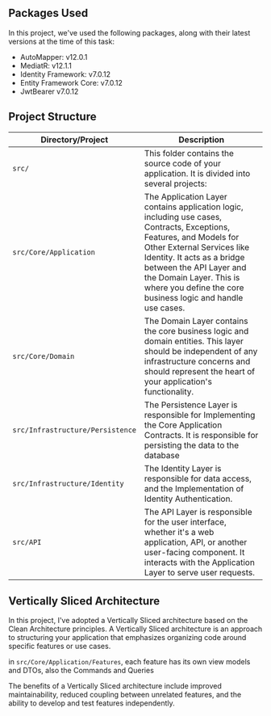## Packages Used

In this project, we've used the following packages, along with their latest versions at the time of this task:

- AutoMapper: v12.0.1
- MediatR: v12.1.1
- Identity Framework: v7.0.12
- Entity Framework Core: v7.0.12
- JwtBearer v7.0.12


## Project Structure

| Directory/Project | Description |
| --- | --- |
| `src/` | This folder contains the source code of your application. It is divided into several projects: |
| `src/Core/Application` | The Application Layer contains application logic, including use cases, Contracts, Exceptions, Features, and Models for Other External Services like Identity. It acts as a bridge between the API Layer and the Domain Layer. This is where you define the core business logic and handle use cases. |
| `src/Core/Domain` | The Domain Layer contains the core business logic and domain entities. This layer should be independent of any infrastructure concerns and should represent the heart of your application's functionality. |
| `src/Infrastructure/Persistence` | The Persistence Layer is responsible for Implementing the Core Application Contracts. It is responsible for persisting the data to the database |
| `src/Infrastructure/Identity` | The Identity Layer is responsible for data access, and the Implementation of Identity Authentication. |
| `src/API` | The API Layer is responsible for the user interface, whether it's a web application, API, or another user-facing component. It interacts with the Application Layer to serve user requests. |

## Vertically Sliced Architecture

In this project, I've adopted a Vertically Sliced architecture based on the Clean Architecture principles. A Vertically Sliced architecture is an approach to structuring your application that emphasizes organizing code around specific features or use cases.

 in `src/Core/Application/Features`, each feature has its own view models and DTOs, also the Commands and Queries  

The benefits of a Vertically Sliced architecture include improved maintainability, reduced coupling between unrelated features, and the ability to develop and test features independently.

